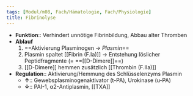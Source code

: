 ```yaml
---
tags: [Modul/m08, Fach/Hämatologie, Fach/Physiologie]
title: Fibrinolyse
---
```

- **Funktion**:: Verhindert unnötige Fibrinbildung, Abbau alter Thromben
- **Ablauf**
    1. ==Aktivierung Plasminogen → *Plasmin*==
    2. Plasmin spaltet [[Fibrin (F.Ia)]] → Entstehung löslicher Peptidfragmente (= ==[[D-Dimere]]==)
    3. [[D-Dimere]] hemmen zusätzlich [[Thrombin (F.IIa)]]
- **Regulation**:: Aktivierung/Hemmung des Schlüsselenzyms Plasmin
	- **↑**:: Gewebsplasminogenaktivator (t-PA), Urokinase (u-PA)
	- **↓**:: PAI-1, α2-Antiplasmin, [[TXA]]